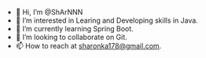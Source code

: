 - 👋 Hi, I’m @ShArNNN
- 👀 I’m interested in Learing and Developing skills in Java.
- 🌱 I’m currently learning Spring Boot.
- 💞️ I’m looking to collaborate on Git.
- 📫 How to reach at sharonka178@gmail.com.

<!---
ShArNNN/ShArNNN is a ✨ special ✨ repository because its `README.md` (this file) appears on your GitHub profile.
You can click the Preview link to take a look at your changes.
--->
